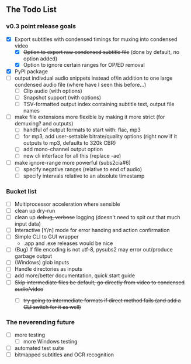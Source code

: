 ## The Todo List
### v0.3 point release goals
 - [X] Export subtitles with condensed timings for muxing into condensed video
     - [X] ~~Option to export raw condensed subtitle file~~ (done by default, no option added)
     - [X] Option to ignore certain ranges for OP/ED removal
 - [X] PyPI package
 - [ ] output indivdual audio snippets instead of/in addition to one large condensed audio file (where have I seen this before...)
     - [ ] Clip audio (with options) 
     - [ ] Snapshot support (with options)
     - [ ] TSV-formatted output index containing subtitle text, output file names
 - [ ] make file extensions more flexible by making it more strict (for demuxing? and outputs)
    - [ ] handful of output formats to start with: flac, mp3 
    - [ ] for mp3, add user-settable bitrate/quality options 
        (right now if it outputs to mp3, defaults to 320k CBR)
    - [ ] add mono-channel output option
    - [ ] new cli interface for all this (replace -ae)
 - [ ] make ignore-range more powerful (subs2cia#6)
    - [ ] specify negative ranges (relative to end of audio)
    - [ ] specify intervals relative to an absolute timestamp
    
### Bucket list 
 - [ ] Multiprocessor acceleration where sensible
 - [ ] clean up dry-run 
 - [ ] clean up ~~debug, verbose~~ logging (doesn't need to spit out that much input data)
 - [ ] Interactive [Y/n] mode for error handing and action confirmation
 - [ ] Simple CLI to GUI wrapper
    - .app and .exe releases would be nice
 - [ ] (Bug) If file encoding is not utf-8, pysubs2 may error out/produce garbage output
 - [ ] (Windows) glob inputs 
 - [ ] Handle directories as inputs
 - [ ] add more/better documentation, quick start guide
 - [ ] ~~Skip intermediate files be default, go directly from video to condensed audio/video~~
    - [ ] ~~try going to intermediate formats if direct method fails (and add a CLI switch for it as well)~~

 
### The neverending future
 - [ ] more testing
    - [ ] more Windows testing
 - [ ] automated test suite
 - [ ] bitmapped subtitles and OCR recognition